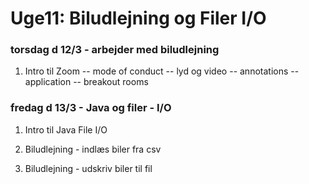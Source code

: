 # Uge11: Biludlejning og Filer I/O
### torsdag d 12/3 - arbejder med biludlejning

1) Intro til Zoom
-- mode of conduct
-- lyd og video
-- annotations
-- application
-- breakout rooms

### fredag d 13/3 - Java og filer - I/O

1) Intro til Java File I/O

2) Biludlejning - indlæs biler fra csv

2) Biludlejning - udskriv biler til fil

